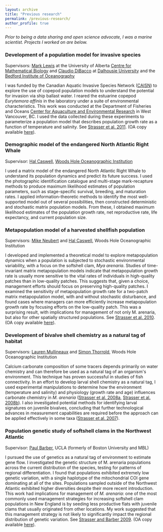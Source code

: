 ```yaml
---
layout: archive
title: "Previous research"
permalink: /previous-research/
author_profile: true
---
```


_Prior to being a data sharing and open science advocate, I was a marine scientist. Projects I worked on are below._

### Development of a population model for invasive species

Supervisors: [Mark Lewis](http://www.biology.ualberta.ca/faculty/mark_lewis) at the University of Alberta [Centre for Mathematical Biology](http://www.math.ualberta.ca/~mathbio/) and [Claudio DiBacco](http://chone.marinebiodiversity.ca/people/expertise/claudio-dibacco) at [Dalhousie University](http://oceanography.dal.ca/) and the [Bedford Institute of Oceanography](http://www.bio.gc.ca/index-eng.php)

I was funded by the Canadian Aquatic Invasive Species Network ([CAISN](http://www.caisn.ca/)) to explore the use of copepod population models to understand the potential for invasion via ship ballast water. I reared the estuarine copepod _Eurytemora affinis_ in the laboratory under a suite of environmental characteristics.  This work was conducted at the Department of Fisheries and Oceans [Center for Aquaculture and Environmental Research](http://www.pac.dfo-mpo.gc.ca/science/facilities-installations/caer-crae/index-eng.htm) in West Vancouver, BC.  I used the data collected during these experiments to parameterize a population model that describes population growth rate as a function of temperature and salinity.  See [Strasser et al. 2011](http://onlinelibrary.wiley.com/doi/10.1111/j.1472-4642.2011.00791.x/abstract). (OA copy available [here](http://hdl.handle.net/10402/era.30203)).

### Demographic model of the endangered North Atlantic Right Whale

Supervisor: [Hal Caswell](http://www.whoi.edu/hpb/Site.do?id=1030), [Woods Hole Oceanographic Institution](http://www.whoi.edu)

I used a matrix model of the endangered North Atlantic Right Whale to understand its population dynamics and predict its future success.  I used the photographic identification catalogue and multi-stage mark-recapture methods to produce maximum likelihood estimates of population parameters, such as stage-specific survival, breeding, and maturation rates. I applied information-theoretic methods to identify the most well-supported model out of several possibilities, then constructed deterministic and stochastic matrix population models.  From these, I obtained maximum likelihood estimates of the population growth rate, net reproductive rate, life  expectancy, and current population size.

### Metapopulation model of a harvested shellfish population

Supervisors: [Mike Neubert](http://www.whoi.edu/profile.do?id=mneubert) and [Hal Caswell](http://www.whoi.edu/hpb/Site.do?id=1030), Woods Hole Oceanographic Institution

I developed and implemented a theoretical model to explore metapopulation dynamics when a population is subjected to stochastic environmental variability, with a focus on the softshell clam, _Mya arenaria_.  Studies of time-invariant matrix metapopulation models indicate that metapopulation growth rate is usually more sensitive to the vital rates of individuals in high-quality patches than in low-quality patches. This suggests that, given a choice, management efforts should focus on preserving high-quality patches. I examined the sensitivity of metapopulation growth rate for a two-patch matrix metapopulation model, with and without stochastic disturbance, and found cases where managers can more efficiently increase metapopulation growth rate by focusing efforts on the low-quality patch.  This was a surprising result, with implications for management of not only M. arenaria, but also for other spatially structured populations. See [Strasser et al. 2010](http://www.springerlink.com/content/d0q9341712l78316/). (OA copy available [here](https://darchive.mblwhoilibrary.org/handle/1912/5149)).

### Development of bivalve shell chemistry as a natural tag of habitat

Supervisors: [Lauren Mullineaux](http://www.whoi.edu/science/B/people/lmullineaux/) and [Simon Thorrold](http://www.whoi.edu/hpb/Site.do?id=1892), Woods Hole Oceanographic Institution

Calcium carbonate composition of some tracers depends primarily on water chemistry and can therefore be used as a natural tag of an organism's environment.  This technique has proven successful in studies of fish connectivity.  In an effort to develop larval shell chemistry as a natural tag, I used experimental manipulations to determine how the environment (temperature and salinity) and physiology (growth rate and age) influences carbonate chemistry in _M. arenaria_ ([Strasser et al. 2008a](http://www.int-res.com/abstracts/meps/v370/p155-169/), [Strasser et al. 2008b](http://darchive.mblwhoilibrary.org:8080/bitstream/handle/1912/2175/Strasser_etal.pdf?sequence=1)).  I also investigated potential methods for identifying larval signatures on juvenile bivalves, concluding that further technological advances in measurement capabilities are required before the approach can be applied effectively in some taxa ([Strasser et al. 2007](http://www.aslo.org/lomethods/free/2007/0241.pdf)).

### Population genetic study of softshell clams in the Northwest Atlantic

Supervisor: [Paul Barber](https://www.eeb.ucla.edu/Faculty/Barber/), UCLA (formerly of Boston University and MBL)

I pursued the use of genetics as a natural tag of environment to estimate gene flow.  I investigated the genetic structure of M. arenaria populations across the current distribution of the species, testing for patterns of regional differentiation.  I found that populations exhibited extremely low genetic variation, with a single haplotype of the mitochondrial COI gene dominating at all of the sites. Populations sampled outside of the Northwest Atlantic exhibited higher diversities despite their more recent introduction.  This work had implications for management of _M. arenaria_: one of the most commonly used management strategies for increasing softshell clam populations in New England is by seeding less productive flats with juvenile clams that usually originated from other locations. My work suggested that this management strategy is not likely to significantly impact the regional distribution of genetic variation. See [Strasser and Barber 2009](http://www.springerlink.com/content/ft82227g63710h41/). (OA copy available [here](https://darchive.mblwhoilibrary.org/handle/1912/2866)).